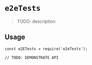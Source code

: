 # `e2eTests`

> TODO: description

## Usage

```
const e2ETests = require('e2eTests');

// TODO: DEMONSTRATE API
```
